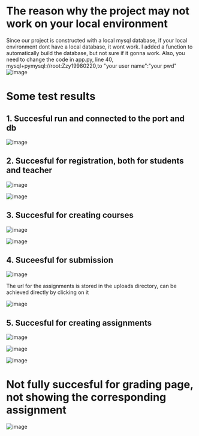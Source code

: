 # The reason why the project may not work on your local environment
Since our project is constructed with a local mysql database, if your local environment dont have a local database, it wont work.
I added a function to automatically build the database, but not sure if it gonna work. Also, you need to change the code in app.py, line 40, mysql+pymysql://root:Zzy19980220,to "your user name":"your pwd" 
![image](https://github.com/user-attachments/assets/dbde4932-8415-4e78-9b5b-553dc334d364)

# Some test results

## 1. Succesful run and connected to the port and db
![image](https://github.com/user-attachments/assets/53963e76-03ad-4bd0-9ca3-38f2e4e0f50b)

## 2.  Succesful for registration, both for students and teacher
![image](https://github.com/user-attachments/assets/48145c73-17ae-450b-b365-95bb17fca35c)

![image](https://github.com/user-attachments/assets/b648978f-6da8-431e-8043-b62c9b2eaf47)

## 3. Succesful for creating courses
![image](https://github.com/user-attachments/assets/5e8cc575-f12b-4df0-8803-cc60e9909591)

![image](https://github.com/user-attachments/assets/26ef20e4-7b1b-4b92-8541-eb10372f2607)

## 4. Suceesful for submission
![image](https://github.com/user-attachments/assets/3d1075c9-a051-4c16-8164-701a51e7a61a)

The url for the assignments is stored in the uploads directory, can be achieved directly by clicking on it

![image](https://github.com/user-attachments/assets/b4556c8e-2aa7-4505-a43e-b4a174f3f811)

## 5. Succesful for creating assignments
![image](https://github.com/user-attachments/assets/b1b74992-c6df-42e9-8cfc-6cc64f91d0af)

![image](https://github.com/user-attachments/assets/184d9023-3f5d-4463-86f5-8f77fe3c1f00)

![image](https://github.com/user-attachments/assets/8a6e2d54-a9b0-43af-ac76-d5e224002d23)

# Not fully succesful for grading page, not showing the corresponding assignment

![image](https://github.com/user-attachments/assets/c061bbc4-28ad-4ee5-9436-e4184752ee4d)






